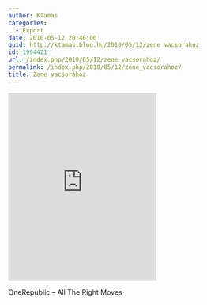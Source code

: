 ```yaml
---
author: KTamas
categories:
  - Export
date: 2010-05-12 20:46:00
guid: http://ktamas.blog.hu/2010/05/12/zene_vacsorahoz
id: 1994421
url: /index.php/2010/05/12/zene_vacsorahoz/
permalink: /index.php/2010/05/12/zene_vacsorahoz/
title: Zene vacsorához
---
```


<iframe src="https://open.spotify.com/embed/track/5XRHGXut00SrJUFmcn2lQF" width="300" height="380" frameborder="0" allowtransparency="true" allow="encrypted-media"></iframe>

OneRepublic &#8211; All The Right Moves
